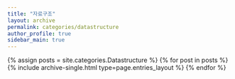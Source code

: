 ```yaml
---
title: "자료구조"
layout: archive
permalink: categories/datastructure
author_profile: true
sidebar_main: true
---
```



{% assign posts = site.categories.Datastructure %}
{% for post in posts %} {% include archive-single.html type=page.entries_layout %} {% endfor %}